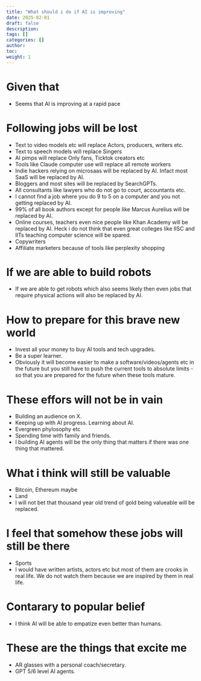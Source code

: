 ```yaml
---
title: "What should i do if AI is improving"
date: 2025-02-01
draft: false
description:
tags: []
categories: []
author:
toc:
weight: 1
---
```


# Given that
- Seems that AI is improving at a rapid pace

# Following jobs will be lost
- Text to video models etc will replace Actors, producers, writers etc.
- Text to speech models will replace Singers
- AI pimps will replace Only fans, Ticktok creators etc
- Tools like Claude computer use will replace all remote workers
- Indie hackers relying on microsaas will be replaced by AI. Infact most SaaS will be replaced by AI.
- Bloggers and most sites will be replaced by SearchGPTs.
- All consultants like lawyers who do not go to court, accountants etc.
- I cannot find a job where you do 9 to 5 on a computer and you not getting replaced by AI.
- 99% of all book authors except for people like Marcus Aurelius will be replaced by AI.
- Online courses, teachers even nice people like Khan Academy will be replaced by AI. Heck i do not think that even great colleges like IISC and IITs teaching computer science will be spared.
- Copywriters
-  Affiliate marketers because of tools like perplexity shopping

# If we are able to build robots
- If we are able to get robots which also seems likely then even jobs that require physical actions will also be replaced by AI.

# How to prepare for this brave new world
- Invest all your money to buy AI tools and tech upgrades.
- Be a super learner.
- Obviously it will become easier to make a software/videos/agents etc in the future but you still have to push the current tools to absolute limits - so that you are prepared for the future when these tools mature.

# These effors will not be in vain
- Building an audience on X.
- Keeping up with AI progress. Learning about AI.
- Evergreen phylosophy etc
- Spending time with family and friends.
- I building AI agents will be the only thing that matters if there was one thing that mattered.


# What i think will still be valuable
- Bitcoin, Ethereum maybe
- Land
- I will not bet that thousand year old trend of gold being valueable will be replaced.

# I feel that somehow these jobs will still be there
- Sports
- I would have written artists, actors etc but most of them are crooks in real life. We do not watch them because we are inspired by them in real life.

# Contarary to popular belief
- I think AI will be able to empatize even better than humans.

# These are the things that excite me
- AR glasses with a personal coach/secretary.
- GPT 5/6 level AI agents.